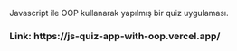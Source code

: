 <p>Javascript ile OOP kullanarak yapılmış bir quiz uygulaması.</p>
<h3>Link: https://js-quiz-app-with-oop.vercel.app/</h3>

